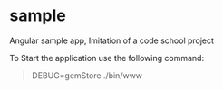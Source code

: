 sample
======

Angular sample app,
Imitation of a code school project

To Start the application use the following command:
> DEBUG=gemStore ./bin/www
